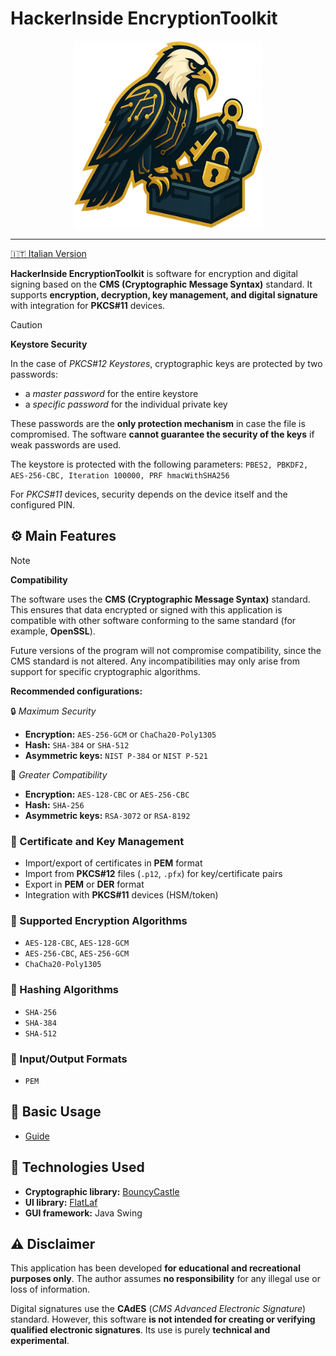 # HackerInside EncryptionToolkit
<p align="center">
<img src="resources/it/hackerinside/etk/GUI/icons/app_icon.png" width="300" height="300"/>
</p>

---

[🇮🇹 Italian Version](README.md)

**HackerInside EncryptionToolkit** is software for encryption and digital signing based on the **CMS (Cryptographic Message Syntax)** standard.
It supports **encryption, decryption, key management, and digital signature** with integration for **PKCS#11** devices.

> [!CAUTION]
> **Keystore Security**
>
> In the case of *PKCS#12 Keystores*, cryptographic keys are protected by two passwords:
>
> - a *master password* for the entire keystore
> - a *specific password* for the individual private key
>
> These passwords are the **only protection mechanism** in case the file is compromised.
> The software **cannot guarantee the security of the keys** if weak passwords are used.
>
> The keystore is protected with the following parameters:
`PBES2, PBKDF2, AES-256-CBC, Iteration 100000, PRF hmacWithSHA256`
>
> For *PKCS#11* devices, security depends on the device itself and the configured PIN.

## ⚙️ Main Features

> [!NOTE]
> **Compatibility**
>
> The software uses the **CMS (Cryptographic Message Syntax)** standard.
> This ensures that data encrypted or signed with this application is compatible with other software conforming to the same standard (for example, **OpenSSL**).
>
> Future versions of the program will not compromise compatibility, since the CMS standard is not altered.
> Any incompatibilities may only arise from support for specific cryptographic algorithms.
>
> **Recommended configurations:**
>
> 🔒 *Maximum Security*
>
> - **Encryption:** `AES-256-GCM` or `ChaCha20-Poly1305`
> - **Hash:** `SHA-384` or `SHA-512`
> - **Asymmetric keys:** `NIST P-384` or `NIST P-521`
>
> 🔄 *Greater Compatibility*
>
> - **Encryption:** `AES-128-CBC` or `AES-256-CBC`
> - **Hash:** `SHA-256`
> - **Asymmetric keys:** `RSA-3072` or `RSA-8192`

### 🔑 Certificate and Key Management
- Import/export of certificates in **PEM** format
- Import from **PKCS#12** files (`.p12`, `.pfx`) for key/certificate pairs
- Export in **PEM** or **DER** format
- Integration with **PKCS#11** devices (HSM/token)

### 🔐 Supported Encryption Algorithms
- `AES-128-CBC`, `AES-128-GCM`
- `AES-256-CBC`, `AES-256-GCM`
- `ChaCha20-Poly1305`

### 🧮 Hashing Algorithms
- `SHA-256`
- `SHA-384`
- `SHA-512`

### 📁 Input/Output Formats
- `PEM`

## 🧭 Basic Usage
- [Guide](USAGE-en.md)

## 🧰 Technologies Used

- **Cryptographic library:** [BouncyCastle](https://www.bouncycastle.org/)
- **UI library:** [FlatLaf](https://www.formdev.com/flatlaf/)
- **GUI framework:** Java Swing

## ⚠️ Disclaimer
This application has been developed **for educational and recreational purposes only**.
The author assumes **no responsibility** for any illegal use or loss of information.

Digital signatures use the **CAdES** (*CMS Advanced Electronic Signature*) standard.
However, this software **is not intended for creating or verifying qualified electronic signatures**.
Its use is purely **technical and experimental**.
